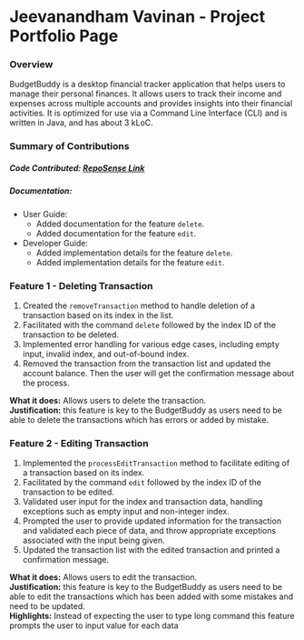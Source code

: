 # Jeevanandham Vavinan - Project Portfolio Page

### Overview
BudgetBuddy is a desktop financial tracker application that helps users to manage their personal finances. It allows
users to track their income and expenses across multiple accounts and provides insights into their financial activities.
It is optimized for use via a Command Line Interface (CLI) and is written in Java, and has about 3 kLoC.

### Summary of Contributions
##### Code Contributed: [RepoSense Link](https://nus-cs2113-ay2324s2.github.io/tp-dashboard/?search=vavinan&breakdown=true&sort=groupTitle%20dsc&sortWithin=title&since=2024-02-23&timeframe=commit&mergegroup=&groupSelect=groupByRepos&checkedFileTypes=docs~functional-code~test-code~other)
##### Documentation:
   * User Guide:
      * Added documentation for the feature `delete`.
      * Added documentation for the feature `edit`.
   * Developer Guide:
      * Added implementation details for the feature `delete`.
      * Added implementation details for the feature `edit`.
### Feature 1 - Deleting Transaction

1. Created the `removeTransaction` method to handle deletion of a transaction based on its index in the list.
2. Facilitated with the command `delete` followed by the index ID of the transaction to be deleted.
3. Implemented error handling for various edge cases, including empty input, invalid index, and out-of-bound
   index.
4. Removed the transaction from the transaction list and updated the account balance. Then the user will
   get the confirmation message about the process.

**What it does:** Allows users to delete the transaction. <br>
**Justification:** this feature is key to the BudgetBuddy as users need to be able to delete the transactions
which has errors or added by mistake.

### Feature 2 - Editing Transaction

1. Implemented the `processEditTransaction` method to facilitate editing of a transaction based on its index.
2. Facilitated by the command `edit` followed by the index ID of the transaction to be edited.
3. Validated user input for the index and transaction data, handling exceptions such as empty input and
   non-integer index.
4. Prompted the user to provide updated information for the transaction and validated each piece of data,
   and throw appropriate exceptions associated with the input being given.
5. Updated the transaction list with the edited transaction and printed a confirmation message.
   
**What it does:** Allows users to edit the transaction.<br>
**Justification:** this feature is key to the BudgetBuddy as users need to be able to edit the transactions 
which has been added with some mistakes and need to be updated. <br>
**Highlights:** Instead of expecting the user to type long command this feature prompts the user to input 
value for each data

